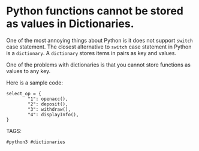 # Python functions cannot be stored as values in Dictionaries.

One of the most annoying things about Python is it does not support 
`switch` case statement. The closest alternative to `switch` case statement
in Python is a `dictionary`. A `dictionary` stores items in pairs as 
key and values. 

One of the problems with dictionaries is that you cannot store functions as 
values to any key. 

Here is a sample code:

```
select_op = {
		"1": openacc(),
		"2": deposit(),
		"3": withdraw(),
		"4": displayInfo(),
}

```

TAGS:

    #python3 #dictionaries
